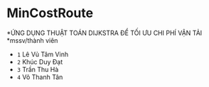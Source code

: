 # MinCostRoute
*ỨNG DỤNG THUẬT TOÁN DIJKSTRA ĐỂ TỐI ƯU CHI PHÍ VẬN TẢI
*mssv/thành viên
- `1` Lê Vủ Tâm Vinh
- `2` Khúc Duy Đạt
- `3` Trần Thu Hà
- `4` Võ Thanh Tân

